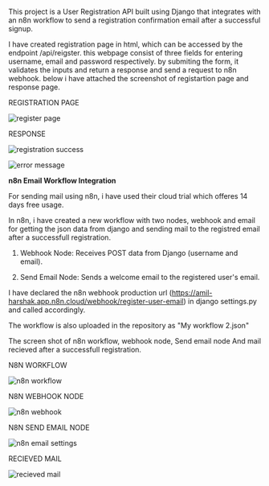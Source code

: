 This project is a User Registration API built using Django that integrates with an n8n workflow to send a registration confirmation email after a successful signup.

I have created registration page in html, which can be accessed by the endpoint /api/reigster. this webpage consist of three fields for entering username, email and password respectively. by submiting the form, it validates the inputs and return a response and send a request to n8n webhook. below i have attached the screenshot of registartion page and response page.

REGISTRATION PAGE

![register page](https://github.com/user-attachments/assets/9818a93a-347b-4563-a562-1ea0aaea281b)

RESPONSE

![registration success](https://github.com/user-attachments/assets/928505e3-aab5-4808-8fd5-239264e4a18f)

![error message](https://github.com/user-attachments/assets/2e1d72bc-d5f7-4e9f-9fea-9b02b8e810ec)

**n8n Email Workflow Integration**

For sending mail using n8n, i have used their cloud trial which offeres 14 days free usage.

In n8n, i have created a new workflow with two nodes, webhook and email for getting the json data from django and sending mail to the registred email after a successfull registration.

1. Webhook Node: Receives POST data from Django (username and email).

2. Send Email Node: Sends a welcome email to the registered user's email.

I have declared the n8n webhook production url (https://amil-harshak.app.n8n.cloud/webhook/register-user-email) in django settings.py and called accordingly.

The workflow is also uploaded in the repository as "My workflow 2.json"

The screen shot of n8n workflow, webhook node, Send email node And mail recieved after a successfull registration.

N8N WORKFLOW

![n8n workflow](https://github.com/user-attachments/assets/c6359825-d642-48ab-a550-ce44933bfe76)

N8N WEBHOOK NODE

![n8n webhook](https://github.com/user-attachments/assets/de963de4-6722-4176-96a0-6848c7587d59)

N8N SEND EMAIL NODE

![n8n email settings](https://github.com/user-attachments/assets/7e964410-36bb-4a74-a7a3-44efa80b135d)

RECIEVED MAIL

![recieved mail](https://github.com/user-attachments/assets/d5e9f1e4-ac58-4863-a2bf-b6026fbcca9c)



